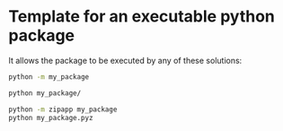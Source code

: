 
# Template for an executable python package


It allows the package to be executed by any of these solutions:

```sh
python -m my_package

python my_package/

python -m zipapp my_package
python my_package.pyz
```
